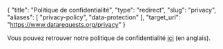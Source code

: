 {
    "title": "Politique de confidentialité",
    "type": "redirect",
    "slug": "privacy",
    "aliases": [ "privacy-policy", "data-protection" ],
    "target_url": "https://www.datarequests.org/privacy"
}

Vous pouvez retrouver notre politique de confidentialité [ici](https://www.datarequests.org/privacy) (en anglais).
